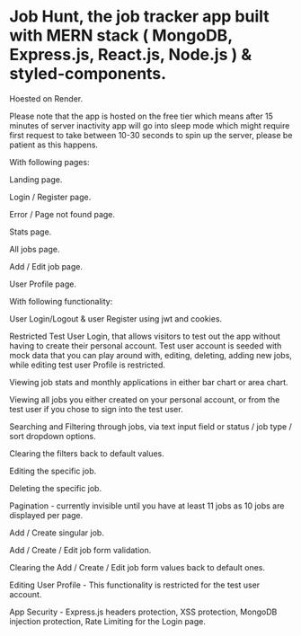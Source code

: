 # Job Hunt, the job tracker app built with MERN stack ( MongoDB, Express.js, React.js, Node.js ) & styled-components.

Hoested on Render.

Please note that the app is hosted on the free tier which means after 15 minutes of server inactivity app will go into sleep mode which might require first request to take between 10-30 seconds to spin up the server, please be patient as this happens.

With following pages:

Landing page.

Login / Register page.

Error / Page not found page.

Stats page.

All jobs page.

Add / Edit job page.

User Profile page.


With following functionality:

User Login/Logout & user Register using jwt and cookies.

Restricted Test User Login, that allows visitors to test out the app without having to create their personal account.
Test user account is seeded with mock data that you can play around with, editing, deleting, adding new jobs, while editing test user Profile is restricted.

Viewing job stats and monthly applications in either bar chart or area chart.

Viewing all jobs you either created on your personal account, or from the test user if you chose to sign into the test user.

Searching and Filtering through jobs, via text input field or status / job type / sort dropdown options.

Clearing the filters back to default values.

Editing the specific job.

Deleting the specific job.

Pagination - currently invisible until you have at least 11 jobs as 10 jobs are displayed per page.

Add / Create singular job.

Add / Create / Edit job form validation.

Clearing the Add / Create / Edit job form values back to default ones.

Editing User Profile - This functionality is restricted for the test user account.

App Security - Express.js headers protection, XSS protection, MongoDB injection protection, Rate Limiting for the Login page.










